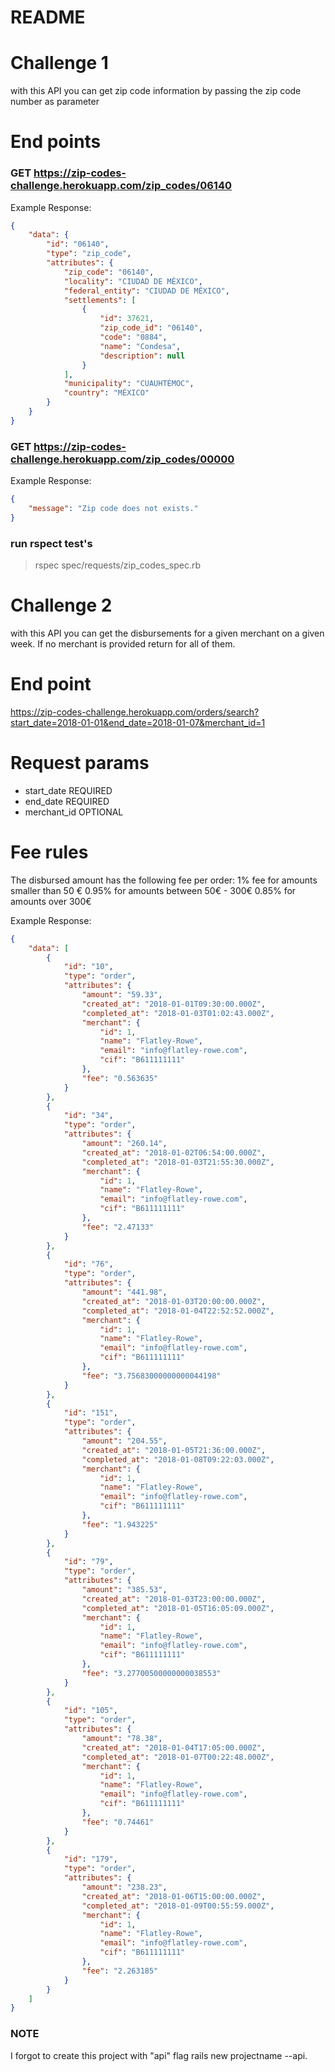 # README

# Challenge 1
with this API you can get zip code information by passing the zip code number as parameter

# End points

### GET https://zip-codes-challenge.herokuapp.com/zip_codes/06140

Example Response:
```json
{
    "data": {
        "id": "06140",
        "type": "zip_code",
        "attributes": {
            "zip_code": "06140",
            "locality": "CIUDAD DE MÉXICO",
            "federal_entity": "CIUDAD DE MÉXICO",
            "settlements": [
                {
                    "id": 37621,
                    "zip_code_id": "06140",
                    "code": "0884",
                    "name": "Condesa",
                    "description": null
                }
            ],
            "municipality": "CUAUHTÉMOC",
            "country": "MÉXICO"
        }
    }
}
```

### GET https://zip-codes-challenge.herokuapp.com/zip_codes/00000

Example Response:
```json
{
    "message": "Zip code does not exists."
}
```

### run rspect test's


> rspec spec/requests/zip_codes_spec.rb

# Challenge 2

with this API you can get the disbursements for a given merchant on a given week. If no merchant is provided return for all of them.

# End point

https://zip-codes-challenge.herokuapp.com/orders/search?start_date=2018-01-01&end_date=2018-01-07&merchant_id=1


# Request params

- start_date REQUIRED
- end_date REQUIRED
- merchant_id OPTIONAL

# Fee rules

The disbursed amount has the following fee per order:
1% fee for amounts smaller than 50 €
0.95% for amounts between 50€ - 300€
0.85% for amounts over 300€

Example Response:

```json
{
    "data": [
        {
            "id": "10",
            "type": "order",
            "attributes": {
                "amount": "59.33",
                "created_at": "2018-01-01T09:30:00.000Z",
                "completed_at": "2018-01-03T01:02:43.000Z",
                "merchant": {
                    "id": 1,
                    "name": "Flatley-Rowe",
                    "email": "info@flatley-rowe.com",
                    "cif": "B611111111"
                },
                "fee": "0.563635"
            }
        },
        {
            "id": "34",
            "type": "order",
            "attributes": {
                "amount": "260.14",
                "created_at": "2018-01-02T06:54:00.000Z",
                "completed_at": "2018-01-03T21:55:30.000Z",
                "merchant": {
                    "id": 1,
                    "name": "Flatley-Rowe",
                    "email": "info@flatley-rowe.com",
                    "cif": "B611111111"
                },
                "fee": "2.47133"
            }
        },
        {
            "id": "76",
            "type": "order",
            "attributes": {
                "amount": "441.98",
                "created_at": "2018-01-03T20:00:00.000Z",
                "completed_at": "2018-01-04T22:52:52.000Z",
                "merchant": {
                    "id": 1,
                    "name": "Flatley-Rowe",
                    "email": "info@flatley-rowe.com",
                    "cif": "B611111111"
                },
                "fee": "3.75683000000000044198"
            }
        },
        {
            "id": "151",
            "type": "order",
            "attributes": {
                "amount": "204.55",
                "created_at": "2018-01-05T21:36:00.000Z",
                "completed_at": "2018-01-08T09:22:03.000Z",
                "merchant": {
                    "id": 1,
                    "name": "Flatley-Rowe",
                    "email": "info@flatley-rowe.com",
                    "cif": "B611111111"
                },
                "fee": "1.943225"
            }
        },
        {
            "id": "79",
            "type": "order",
            "attributes": {
                "amount": "385.53",
                "created_at": "2018-01-03T23:00:00.000Z",
                "completed_at": "2018-01-05T16:05:09.000Z",
                "merchant": {
                    "id": 1,
                    "name": "Flatley-Rowe",
                    "email": "info@flatley-rowe.com",
                    "cif": "B611111111"
                },
                "fee": "3.27700500000000038553"
            }
        },
        {
            "id": "105",
            "type": "order",
            "attributes": {
                "amount": "78.38",
                "created_at": "2018-01-04T17:05:00.000Z",
                "completed_at": "2018-01-07T00:22:48.000Z",
                "merchant": {
                    "id": 1,
                    "name": "Flatley-Rowe",
                    "email": "info@flatley-rowe.com",
                    "cif": "B611111111"
                },
                "fee": "0.74461"
            }
        },
        {
            "id": "179",
            "type": "order",
            "attributes": {
                "amount": "238.23",
                "created_at": "2018-01-06T15:00:00.000Z",
                "completed_at": "2018-01-09T00:55:59.000Z",
                "merchant": {
                    "id": 1,
                    "name": "Flatley-Rowe",
                    "email": "info@flatley-rowe.com",
                    "cif": "B611111111"
                },
                "fee": "2.263185"
            }
        }
    ]
}
```


### NOTE

I forgot to create this project with "api" flag rails new projectname --api.
